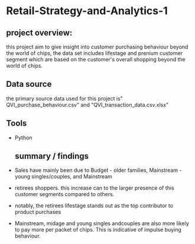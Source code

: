 # Retail-Strategy-and-Analytics-1

## project overview:

this project aim to give insight into customer purchasing behaviour beyond the world of chips, the data set includes lifestage and prenium customer
segment which are based on the customer's overall shopping beyond the world of chips.

## Data source
the primary source data used for this project is" QVI_purchase_behaviour.csv" and "QVI_transaction_data.csv.xlsx"

## Tools
- Python

  ## summary / findings
- Sales have mainly been due to Budget - older families, Mainstream - young singles/couples, and Mainstream
- retirees shoppers. this increase can to the larger presence of this customer segments compared to others.
- notably, the retirees lifestage stands out as the top contributor to product purchases
- Mainstream, midage and young singles andcouples are also more likely to pay more per packet of chips. This is indicative of impulse buying behaviour.

  
